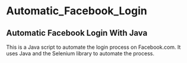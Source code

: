 # Automatic_Facebook_Login
## Automatic Facebook Login With Java
This is a Java script to automate the login process on Facebook.com. It uses Java and the Selenium library to automate the process.
